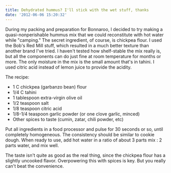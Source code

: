 ```yaml
---
title: Dehydrated hummus? I'll stick with the wet stuff, thanks
date: '2012-06-06 15:20:32'
---
```



During my packing and preparation for Bonnaroo, I decided to try making a quasi-nonperishable hummus mix that we could reconstitute with hot water while "camping." The secret ingredient, of course, is chickpea flour. I used the Bob's Red Mill stuff, which resulted in a much better texture than another brand I've tried. I haven't tested how shelf-stable the mix really is, but all the components can do just fine at room temperature for months or more. The only moisture in the mix is the small amount that's in tahini. I used citric acid instead of lemon juice to provide the acidity.

The recipe:

- 1 C chickpea (garbanzo bean) flour
- 1/4 C tahini
- 1 tablespoon extra-virgin olive oil
- 1/2 teaspoon salt
- 1/8 teaspoon citric acid
- 1/8-1/4 teaspoon garlic powder (or one clove garlic, minced)
- Other spices to taste (cumin, zatar, chili powder, etc)

Put all ingredients in a food processor and pulse for 30 seconds or so, until completely homogeneous. The consistency should be similar to cookie dough. When ready to use, add hot water in a ratio of about 3 parts mix : 2 parts water, and mix well.

The taste isn't quite as good as the real thing, since the chickpea flour has a slightly uncooked flavor. Overpowering this with spices is key. But you really can't beat the convenience.


